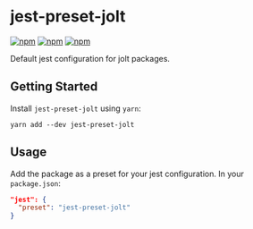 # jest-preset-jolt

[![npm](https://img.shields.io/npm/v/jest-preset-jolt.svg)](https://www.npmjs.com/package/jest-preset-jolt)
[![npm](https://img.shields.io/npm/dt/jest-preset-jolt.svg)](https://www.npmjs.com/package/jest-preset-jolt)
[![npm](https://img.shields.io/npm/l/jest-preset-jolt.svg)](https://github.com/negativetwelve/jolt/blob/master/LICENSE)

Default jest configuration for jolt packages.

## Getting Started

Install `jest-preset-jolt` using `yarn`:

```shell
yarn add --dev jest-preset-jolt
```

## Usage

Add the package as a preset for your jest configuration. In your `package.json`:

```json
"jest": {
  "preset": "jest-preset-jolt"
}
```
